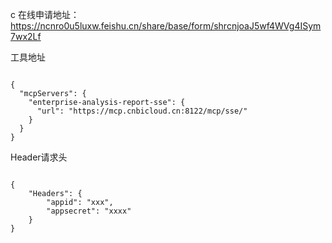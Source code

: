 c
在线申请地址：https://ncnro0u5luxw.feishu.cn/share/base/form/shrcnjoaJ5wf4WVg4ISym7wx2Lf

工具地址
<pre><code>
{
  "mcpServers": {
    "enterprise-analysis-report-sse": {
      "url": "https://mcp.cnbicloud.cn:8122/mcp/sse/"
    }
  }
}
</code></pre>
Header请求头
<pre><code>
{
    "Headers": {
        "appid": "xxx",
        "appsecret": "xxxx"
    }
}
</code></pre>